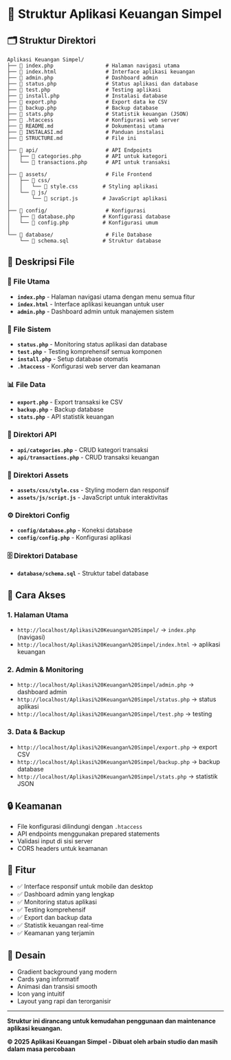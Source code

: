 # 📁 Struktur Aplikasi Keuangan Simpel

## 🗂️ Struktur Direktori

```
Aplikasi Keuangan Simpel/
├── 📄 index.php                 # Halaman navigasi utama
├── 📄 index.html                # Interface aplikasi keuangan
├── 📄 admin.php                 # Dashboard admin
├── 📄 status.php                # Status aplikasi dan database
├── 📄 test.php                  # Testing aplikasi
├── 📄 install.php               # Instalasi database
├── 📄 export.php                # Export data ke CSV
├── 📄 backup.php                # Backup database
├── 📄 stats.php                 # Statistik keuangan (JSON)
├── 📄 .htaccess                 # Konfigurasi web server
├── 📄 README.md                 # Dokumentasi utama
├── 📄 INSTALASI.md              # Panduan instalasi
├── 📄 STRUCTURE.md              # File ini
│
├── 📁 api/                      # API Endpoints
│   ├── 📄 categories.php        # API untuk kategori
│   └── 📄 transactions.php      # API untuk transaksi
│
├── 📁 assets/                   # File Frontend
│   ├── 📁 css/
│   │   └── 📄 style.css        # Styling aplikasi
│   └── 📁 js/
│       └── 📄 script.js        # JavaScript aplikasi
│
├── 📁 config/                   # Konfigurasi
│   ├── 📄 database.php         # Konfigurasi database
│   └── 📄 config.php           # Konfigurasi umum
│
└── 📁 database/                 # File Database
    └── 📄 schema.sql           # Struktur database
```

## 🎯 Deskripsi File

### 📄 File Utama
- **`index.php`** - Halaman navigasi utama dengan menu semua fitur
- **`index.html`** - Interface aplikasi keuangan untuk user
- **`admin.php`** - Dashboard admin untuk manajemen sistem

### 🔧 File Sistem
- **`status.php`** - Monitoring status aplikasi dan database
- **`test.php`** - Testing komprehensif semua komponen
- **`install.php`** - Setup database otomatis
- **`.htaccess`** - Konfigurasi web server dan keamanan

### 📊 File Data
- **`export.php`** - Export transaksi ke CSV
- **`backup.php`** - Backup database
- **`stats.php`** - API statistik keuangan

### 📁 Direktori API
- **`api/categories.php`** - CRUD kategori transaksi
- **`api/transactions.php`** - CRUD transaksi keuangan

### 🎨 Direktori Assets
- **`assets/css/style.css`** - Styling modern dan responsif
- **`assets/js/script.js`** - JavaScript untuk interaktivitas

### ⚙️ Direktori Config
- **`config/database.php`** - Koneksi database
- **`config/config.php`** - Konfigurasi aplikasi

### 🗄️ Direktori Database
- **`database/schema.sql`** - Struktur tabel database

## 🚀 Cara Akses

### 1. **Halaman Utama**
- `http://localhost/Aplikasi%20Keuangan%20Simpel/` → `index.php` (navigasi)
- `http://localhost/Aplikasi%20Keuangan%20Simpel/index.html` → aplikasi keuangan

### 2. **Admin & Monitoring**
- `http://localhost/Aplikasi%20Keuangan%20Simpel/admin.php` → dashboard admin
- `http://localhost/Aplikasi%20Keuangan%20Simpel/status.php` → status aplikasi
- `http://localhost/Aplikasi%20Keuangan%20Simpel/test.php` → testing

### 3. **Data & Backup**
- `http://localhost/Aplikasi%20Keuangan%20Simpel/export.php` → export CSV
- `http://localhost/Aplikasi%20Keuangan%20Simpel/backup.php` → backup database
- `http://localhost/Aplikasi%20Keuangan%20Simpel/stats.php` → statistik JSON

## 🔒 Keamanan

- File konfigurasi dilindungi dengan `.htaccess`
- API endpoints menggunakan prepared statements
- Validasi input di sisi server
- CORS headers untuk keamanan

## 📱 Fitur

- ✅ Interface responsif untuk mobile dan desktop
- ✅ Dashboard admin yang lengkap
- ✅ Monitoring status aplikasi
- ✅ Testing komprehensif
- ✅ Export dan backup data
- ✅ Statistik keuangan real-time
- ✅ Keamanan yang terjamin

## 🎨 Desain

- Gradient background yang modern
- Cards yang informatif
- Animasi dan transisi smooth
- Icon yang intuitif
- Layout yang rapi dan terorganisir

---

**Struktur ini dirancang untuk kemudahan penggunaan dan maintenance aplikasi keuangan.**

**© 2025 Aplikasi Keuangan Simpel - Dibuat oleh arbain studio dan masih dalam masa percobaan**
